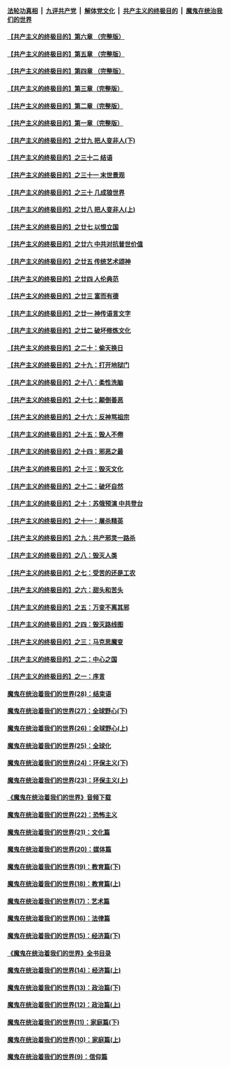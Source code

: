 ####  [法轮功真相](../../../../basic/blob/master/README.md?t=07110202) &nbsp;|&nbsp; [九评共产党](../../../../9ping.md/blob/master/README.md?t=07110202) &nbsp;|&nbsp; [解体党文化](../../../../jtdwh.md/blob/master/README.md?t=07110202)  &nbsp;|&nbsp; [共产主义的终极目的](../../../../gczydzjmd.md/blob/master/README.md?t=07110202) &nbsp;|&nbsp; [魔鬼在统治我们的世界](../../../../mgztzwmdsj.md/blob/master/README.md?t=07110202) 

#### [【共产主义的终极目的】第六章 （完整版）](../pages/nsc422/n11428913.md?t=07110202) 

#### [【共产主义的终极目的】第五章 （完整版）](../pages/nsc422/n11428912.md?t=07110202) 

#### [【共产主义的终极目的】第四章 （完整版）](../pages/nsc422/n11428907.md?t=07110202) 

#### [【共产主义的终极目的】第三章（完整版）](../pages/nsc422/n11428848.md?t=07110202) 

#### [【共产主义的终极目的】第二章（完整版）](../pages/nsc422/n11428831.md?t=07110202) 

#### [【共产主义的终极目的】第一章（完整版）](../pages/nsc422/n11417651.md?t=07110202) 

#### [【共产主义的终极目的】之廿九 把人变非人(下)](../pages/nsc422/n11344140.md?t=07110202) 

#### [【共产主义的终极目的】之三十二 结语](../pages/nsc422/n11360535.md?t=07110202) 

#### [【共产主义的终极目的】之三十一 末世景观](../pages/nsc422/n11351129.md?t=07110202) 

#### [【共产主义的终极目的】之三十 几成狼世界](../pages/nsc422/n11348280.md?t=07110202) 

#### [【共产主义的终极目的】之廿八 把人变非人(上)](../pages/nsc422/n11340492.md?t=07110202) 

#### [【共产主义的终极目的】之廿七 以恨立国](../pages/nsc422/n11336944.md?t=07110202) 

#### [【共产主义的终极目的】之廿六 中共对抗普世价值](../pages/nsc422/n11324785.md?t=07110202) 

#### [【共产主义的终极目的】之廿五 传统艺术颂神](../pages/nsc422/n11296396.md?t=07110202) 

#### [【共产主义的终极目的】之廿四 人伦典范](../pages/nsc422/n11296397.md?t=07110202) 

#### [【共产主义的终极目的】之廿三 富而有德](../pages/nsc422/n11283598.md?t=07110202) 

#### [【共产主义的终极目的】之廿一 神传语言文字](../pages/nsc422/n11263265.md?t=07110202) 

#### [【共产主义的终极目的】之廿二 破坏修炼文化](../pages/nsc422/n11245728.md?t=07110202) 

#### [【共产主义的终极目的】之二十：偷天换日](../pages/nsc422/n11238846.md?t=07110202) 

#### [【共产主义的终极目的】之十九：打开地狱门](../pages/nsc422/n11206376.md?t=07110202) 

#### [【共产主义的终极目的】之十八：柔性洗脑](../pages/nsc422/n11199994.md?t=07110202) 

#### [【共产主义的终极目的】之十七：颠倒善恶](../pages/nsc422/n11179782.md?t=07110202) 

#### [【共产主义的终极目的】之十六：反神骂祖宗](../pages/nsc422/n11166798.md?t=07110202) 

#### [【共产主义的终极目的】之十五：毁人不倦](../pages/nsc422/n11166792.md?t=07110202) 

#### [【共产主义的终极目的】之十四：邪恶之最](../pages/nsc422/n11150249.md?t=07110202) 

#### [【共产主义的终极目的】之十三：毁灭文化](../pages/nsc422/n11135227.md?t=07110202) 

#### [【共产主义的终极目的】之十二：破坏自然](../pages/nsc422/n11135214.md?t=07110202) 

#### [【共产主义的终极目的】之十：苏俄预演 中共登台](../pages/nsc422/n11118424.md?t=07110202) 

#### [【共产主义的终极目的】之十一：屠杀精英](../pages/nsc422/n11118442.md?t=07110202) 

#### [【共产主义的终极目的】之九：共产邪灵一路杀](../pages/nsc422/n11114139.md?t=07110202) 

#### [【共产主义的终极目的】之八：毁灭人类](../pages/nsc422/n11108503.md?t=07110202) 

#### [【共产主义的终极目的】之七：受苦的还是工农](../pages/nsc422/n11101809.md?t=07110202) 

#### [【共产主义的终极目的】之六：甜头和苦头](../pages/nsc422/n11096971.md?t=07110202) 

#### [【共产主义的终极目的】之五：万变不离其邪](../pages/nsc422/n11091285.md?t=07110202) 

#### [【共产主义的终极目的】之四：毁灭路线图](../pages/nsc422/n11086284.md?t=07110202) 

#### [【共产主义的终极目的】之三：马克思魔变](../pages/nsc422/n11061941.md?t=07110202) 

#### [【共产主义的终极目的】之二：中心之国](../pages/nsc422/n11047728.md?t=07110202) 

#### [【共产主义的终极目的】之一：序言](../pages/nsc422/n11086077.md?t=07110202) 

#### [魔鬼在统治着我们的世界(28)：结束语](../pages/nsc422/n10936246.md?t=07110202) 

#### [魔鬼在统治着我们的世界(27)：全球野心(下)](../pages/nsc422/n10928319.md?t=07110202) 

#### [魔鬼在统治着我们的世界(26)：全球野心(上)](../pages/nsc422/n10900318.md?t=07110202) 

#### [魔鬼在统治着我们的世界(25)：全球化](../pages/nsc422/n10788205.md?t=07110202) 

#### [魔鬼在统治着我们的世界(24)：环保主义(下)](../pages/nsc422/n10695307.md?t=07110202) 

#### [魔鬼在统治着我们的世界(23)：环保主义(上)](../pages/nsc422/n10688613.md?t=07110202) 

#### [《魔鬼在统治着我们的世界》音频下载](../pages/nsc422/n10635553.md?t=07110202) 

#### [魔鬼在统治着我们的世界(22)：恐怖主义](../pages/nsc422/n10614727.md?t=07110202) 

#### [魔鬼在统治着我们的世界(21)：文化篇](../pages/nsc422/n10597706.md?t=07110202) 

#### [魔鬼在统治着我们的世界(20)：媒体篇](../pages/nsc422/n10586579.md?t=07110202) 

#### [魔鬼在统治着我们的世界(19)：教育篇(下)](../pages/nsc422/n10564808.md?t=07110202) 

#### [魔鬼在统治着我们的世界(18)：教育篇(上)](../pages/nsc422/n10526970.md?t=07110202) 

#### [魔鬼在统治着我们的世界(17)：艺术篇](../pages/nsc422/n10499093.md?t=07110202) 

#### [魔鬼在统治着我们的世界(16)：法律篇](../pages/nsc422/n10485969.md?t=07110202) 

#### [魔鬼在统治着我们的世界(15)：经济篇(下)](../pages/nsc422/n10469975.md?t=07110202) 

#### [《魔鬼在统治着我们的世界》全书目录](../pages/nsc422/n10464261.md?t=07110202) 

#### [魔鬼在统治着我们的世界(14)：经济篇(上)](../pages/nsc422/n10457370.md?t=07110202) 

#### [魔鬼在统治着我们的世界(13)：政治篇(下)](../pages/nsc422/n10448270.md?t=07110202) 

#### [魔鬼在统治着我们的世界(12)：政治篇(上)](../pages/nsc422/n10444576.md?t=07110202) 

#### [魔鬼在统治着我们的世界(11)：家庭篇(下)](../pages/nsc422/n10440961.md?t=07110202) 

#### [魔鬼在统治着我们的世界(10)：家庭篇(上)](../pages/nsc422/n10435448.md?t=07110202) 

#### [魔鬼在统治着我们的世界(9)：信仰篇](../pages/nsc422/n10432159.md?t=07110202) 

